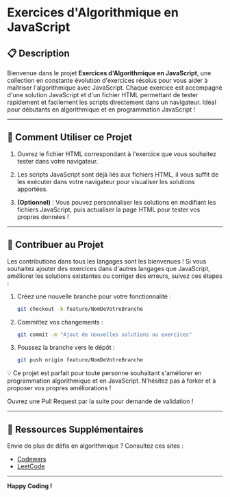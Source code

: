 # **Exercices d'Algorithmique en JavaScript**

## 📋 **Description**

Bienvenue dans le projet **Exercices d'Algorithmique en JavaScript**, une collection en constante évolution d'exercices résolus pour vous aider à maîtriser l'algorithmique avec JavaScript. Chaque exercice est accompagné d'une solution JavaScript et d'un fichier HTML permettant de tester rapidement et facilement les scripts directement dans un navigateur. Idéal pour débutants en algorithmique et en programmation JavaScript !

---

## 🚀 **Comment Utiliser ce Projet**

1. Ouvrez le fichier HTML correspondant à l'exercice que vous souhaitez tester dans votre navigateur.

2. Les scripts JavaScript sont déjà liés aux fichiers HTML, il vous suffit de les exécuter dans votre navigateur pour visualiser les solutions apportées.

3. **(Optionnel)** : Vous pouvez personnaliser les solutions en modifiant les fichiers JavaScript, puis actualiser la page HTML pour tester vos propres données !

---

## 🤝 **Contribuer au Projet**

Les contributions dans tous les langages sont les bienvenues ! Si vous souhaitez ajouter des exercices dans d'autres langages que JavaScript, améliorer les solutions existantes ou corriger des erreurs, suivez ces étapes :

1. Créez une nouvelle branche pour votre fonctionnalité :

    ```bash
    git checkout -b feature/NomDeVotreBranche
    ```

2. Committez vos changements :

    ```bash
    git commit -m "Ajout de nouvelles solutions ou exercices"
    ```

3. Poussez la branche vers le dépôt :

    ```bash
    git push origin feature/NomDeVotreBranche
    ```

💡 Ce projet est parfait pour toute personne souhaitant s'améliorer en programmation algorithmique et en JavaScript. N’hésitez pas à forker et à proposer vos propres améliorations !

Ouvrez une Pull Request par la suite pour demande de validation !


---

## 🔗 **Ressources Supplémentaires**

Envie de plus de défis en algorithmique ? Consultez ces sites :
- [Codewars](https://www.codewars.com)
- [LeetCode](https://leetcode.com)

---

**Happy Coding !**
